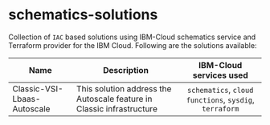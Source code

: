 # schematics-solutions

Collection of `IAC` based solutions using IBM-Cloud schematics service and Terraform provider for the IBM Cloud.
Following are the solutions available:

| Name | Description | IBM-Cloud services used |
|------|---------|:--------:|
| Classic-VSI-Lbaas-Autoscale | This solution address the Autoscale feature in Classic infrastructure | `schematics`, `cloud functions`, `sysdig`, `terraform`|
